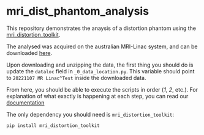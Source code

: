 # mri_dist_phantom_analysis

This repository demonstrates the anaysis of a distortion phantom using the [mri_distortion_toolkit](https://github.com/ACRF-Image-X-Institute/mri_distortion_toolkit).

The analysed was acquired on the australian MRI-Linac system, and can be downloaded [here](https://ses.library.usyd.edu.au/handle/2123/31139).

Upon downloading and unzipping the data, the first thing you should do is update the `dataloc` field in `_0_data_location.py`.
This variable should point to `20221107 MR Linac^Test` inside the downloaded data.

From here, you should be able to execute the scripts in order (_1_, _2_, etc.).
For explanation of what exactly is happening at each step, you can read our [documentation](https://acrf-image-x-institute.github.io/mri_distortion_toolkit/examples.html)

The only dependency you should need is `mri_distortion_toolkit`:

```commandline
pip install mri_distortion_toolkit
```